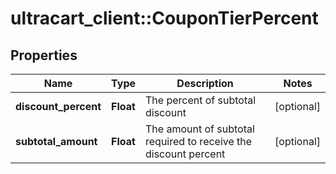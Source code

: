 # ultracart_client::CouponTierPercent

## Properties
Name | Type | Description | Notes
------------ | ------------- | ------------- | -------------
**discount_percent** | **Float** | The percent of subtotal discount | [optional] 
**subtotal_amount** | **Float** | The amount of subtotal required to receive the discount percent | [optional] 


